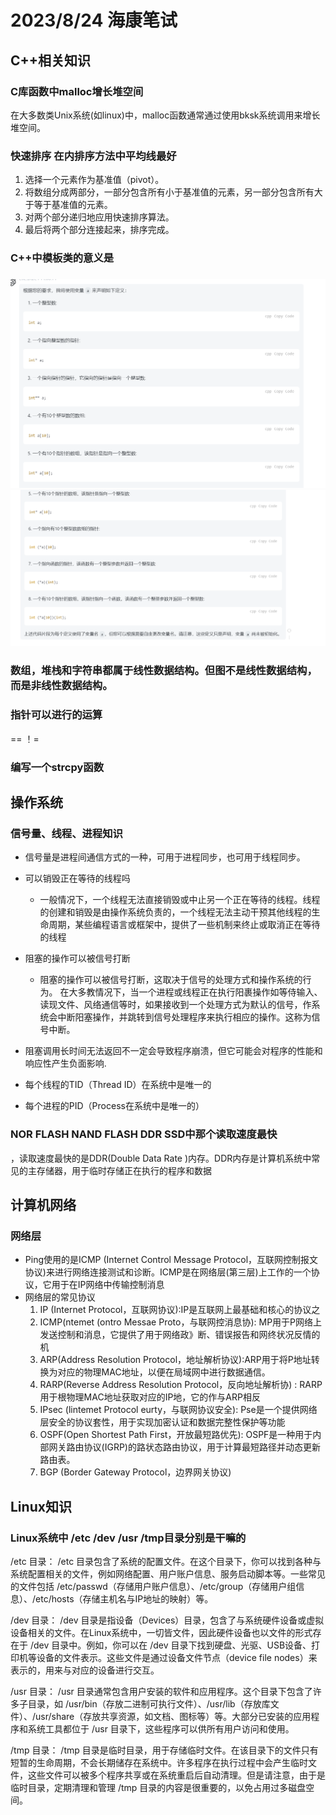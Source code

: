 # 2023/8/24 海康笔试

## C++相关知识

### C库函数中malloc增长堆空间
在大多数类Unix系统(如linux)中，malloc函数通常通过使用bksk系统调用来增长堆空间。

### 快速排序 在内排序方法中平均线最好
1. 选择一个元素作为基准值（pivot）。
2. 将数组分成两部分，一部分包含所有小于基准值的元素，另一部分包含所有大于等于基准值的元素。
3. 对两个部分递归地应用快速排序算法。
4. 最后将两个部分连接起来，排序完成。

### C++中模板类的意义是

###
![图 0](../images/f6c65f5aeb464c6e89d7a441c4d95ae0bedd83ef5b4f36e0e8f43cd31aec9323.png)  
![图 1](../images/92214e2a0d0a5ffd61905f5e6954cf70a4895a829e6f99b983502de51bcfb0d9.png)  

   
### 数组，堆栈和字符串都属于线性数据结构。但图不是线性数据结构，而是非线性数据结构。

### 指针可以进行的运算
==
！= 

### 编写一个strcpy函数

## 操作系统
### 信号量、线程、进程知识
- 信号量是进程间通信方式的一种，可用于进程同步，也可用于线程同步。
- 可以销毁正在等待的线程吗
  - 一般情况下，一个线程无法直接销毁或中止另一个正在等待的线程。线程的创建和销毁是由操作系统负责的，一个线程无法主动干预其他线程的生命周期，某些编程语言或框架中，提供了一些机制来终止或取消正在等待的线程

- 阻塞的操作可以被信号打断
  - 阻塞的操作可以被信号打断，这取决于信号的处理方式和操作系统的行为。
    在大多教情况下，当一个进程或线程正在执行阳裹操作如等侍输入、读现文件、风络通信等时，如果接收到一个处理方式为默认的信号，作系统会中断阳塞操作，并跳转到信号处理程序来执行相应的操作。这称为信号中断。
- 阻塞调用长时间无法返回不一定会导致程序崩溃，但它可能会对程序的性能和响应性产生负面影响.
- 每个线程的TID（Thread ID）在系统中是唯一的
- 每个进程的PID（Process在系统中是唯一的）
### NOR FLASH NAND FLASH DDR SSD中那个读取速度最快
  ，读取速度最快的是DDR(Double Data Rate )内存。DDR内存是计算机系统中常见的主存储器，用于临时存储正在执行的程序和数据
## 计算机网络
### 网络层
- Ping使用的是ICMP (Internet Control Message Protocol，互联网控制报文协议)来进行网络连接测试和诊断。ICMP是在网络层(第三层)上工作的一个协议，它用于在IP网络中传输控制消息
- 网络层的常见协议
    1. IP (Internet Protocol，互联网协议):IP是互联网上最基础和核心的协议之
    2. ICMP(ntemet (ontro Messae Proto，与联网控消息协): MP用于P网络上发送控制和消息，它提供了用于网络政》断、错误报告和网终状况反情的机
    3. ARP(Address Resolution Protocol，地址解析协议):ARP用于将P地址转换为对应的物理MAC地址，以便在局域网中进行数据通信。
    4. RARP(Reverse Address Resolution Protocol，反向地址解析协) : RARP用于根物理MAC地址获取对应的IP地，它的作与ARP相反
    5. IPsec (lintemet Protocol eurty，与联网协议安全): Pse是一个提供网络层安全的协议套性，用于实现加密认证和数据完整性保护等功能
    6. OSPF(Open Shortest Path First，开放最短路优先): OSPF是一种用于内部网关路由协议(IGRP)的路状态路由协议，用于计算最短路径并动态更新路由表。
    7. BGP (Border Gateway Protocol，边界网关协议)


## Linux知识
### Linux系统中 /etc /dev /usr /tmp目录分别是干嘛的
/etc 目录：
/etc 目录包含了系统的配置文件。在这个目录下，你可以找到各种与系统配置相关的文件，例如网络配置、用户账户信息、服务启动脚本等。一些常见的文件包括 /etc/passwd（存储用户账户信息）、/etc/group（存储用户组信息）、/etc/hosts（存储主机名与IP地址的映射）等。

/dev 目录：
/dev 目录是指设备（Devices）目录，包含了与系统硬件设备或虚拟设备相关的文件。在Linux系统中，一切皆文件，因此硬件设备也以文件的形式存在于 /dev 目录中。例如，你可以在 /dev 目录下找到硬盘、光驱、USB设备、打印机等设备的文件表示。这些文件是通过设备文件节点（device file nodes）来表示的，用来与对应的设备进行交互。

/usr 目录：
/usr 目录通常包含用户安装的软件和应用程序。这个目录下包含了许多子目录，如 /usr/bin（存放二进制可执行文件）、/usr/lib（存放库文件）、/usr/share（存放共享资源，如文档、图标等）等。大部分已安装的应用程序和系统工具都位于 /usr 目录下，这些程序可以供所有用户访问和使用。

/tmp 目录：
/tmp 目录是临时目录，用于存储临时文件。在该目录下的文件只有短暂的生命周期，不会长期储存在系统中。许多程序在执行过程中会产生临时文件，这些文件可以被多个程序共享或在系统重启后自动清理。但是请注意，由于是临时目录，定期清理和管理 /tmp 目录的内容是很重要的，以免占用过多磁盘空间。